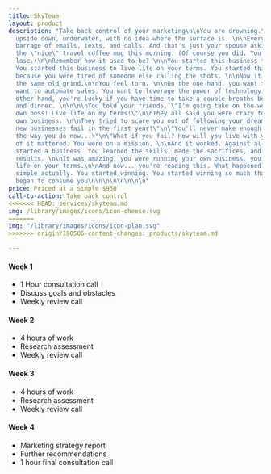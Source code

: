 ```yaml
---
title: SkyTeam
layout: product
description: "Take back control of your marketing\n\nYou are drowning.\n\nYou are
  upside down, underwater, with no idea where the surface is. \n\nEvery day is a new
  barrage of emails, texts, and calls. And that's just your spouse asking if you took
  the \"nice\" travel coffee mug this morning. (Of course you did. You snooze, you
  lose.)\n\nRemember how it used to be? \n\nYou started this business to make a difference.
  You started this business to live life on your terms. You started this business
  because you were tired of someone else calling the shots. \n\nNow it feels like
  the same old grind.\n\nYou feel torn. \n\nOn the one hand, you want to grow. You
  want to automate sales. You want to leverage the power of technology. \n\nOn the
  other hand, you're lucky if you have time to take a couple breaths between breakfast
  and dinner. \n\n\n\nYou told your friends, \"I'm going take on the world! Be my
  own boss! Live life on my terms!\"\n\nThey all said you were crazy to start your
  own business. \n\nThey tried to scare you out of following your dream.\n\"80% of
  new businesses fail in the first year!\"\n\"You'll never make enough money to live
  the way you do now...\"\n\"What if you fail? How will you live with yourself?\"\n\nNone
  of it mattered. You were on a mission. \n\nAnd it worked. Against all odds, you
  started a business. You learned the skills, made the sacrifices, and earned the
  results. \n\nIt was amazing, you were running your own business, you were living
  life on your terms.\n\nAnd now... you're reading this. What happened? \n\nIt's pretty
  simple actually. You started winning. You started winning so much that your business
  began to consume you\n\n\n\n\n\n\n\n"
price: Priced at a simple $950
call-to-action: Take back control
<<<<<<< HEAD:_services/skyteam.md
img: /library/images/icons/icon-cheese.svg
=======
img: "/library/images/icons/icon-plan.svg"
>>>>>>> origin/180506-content-changes:_products/skyteam.md

---
```

#### Week 1
- 1 Hour consultation call
- Discuss goals and obstacles
- Weekly review call

#### Week 2
- 4 hours of work
- Research assessment
- Weekly review call
			
#### Week 3
- 4 hours of work
- Research assessment
- Weekly review call

#### Week 4
- Marketing strategy report
- Further recommendations
- 1 hour final consultation call